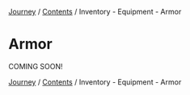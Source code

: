 [Journey](/wiki.md) / [Contents](/wiki/index.md) / Inventory - Equipment - Armor

# Armor
COMING SOON!

[Journey](/wiki.md) / [Contents](/wiki/index.md) / Inventory - Equipment - Armor
